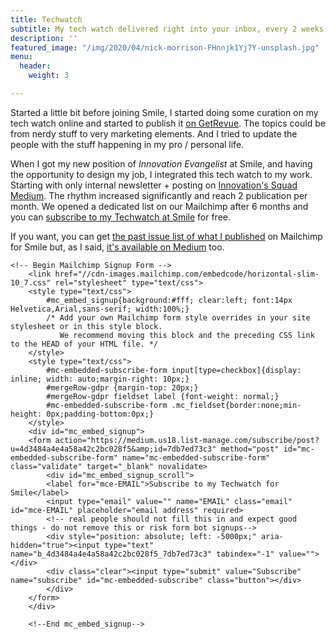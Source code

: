 ```yaml
---
title: Techwatch
subtitle: My tech watch delivered right into your inbox, every 2 weeks or so.
description: ''
featured_image: "/img/2020/04/nick-morrison-FHnnjk1Yj7Y-unsplash.jpg"
menu:
  header:
    weight: 3

---
```

Started a little bit before joining Smile, I started doing some curation on my tech watch online and started to publish it [on GetRevue](https://www.getrevue.co/profile/thibault). The topics could be from nerdy stuff to very marketing elements. And I tried to update the people with the stuff happening in my pro / personal life.

When I got my new position of _Innovation Evangelist_ at Smile, and having the opportunity to design my job, I integrated this tech watch to my work. Starting with only internal newsletter + posting on [Innovation's Squad Medium](https://medium.com/smileinnovation). The rhythm increased significantly and reach 2 publication per month. We opened a dedicated list on our Mailchimp after 6 months and you can [subscribe to my Techwatch at Smile](http://eepurl.com/dM4NAM) for free. 

If you want, you can get [the past issue list of what I published](https://us18.campaign-archive.com/home/?u=4d3484a4e4a58a42c2bc028f5&id=7db7ed73c3) on Mailchimp for Smile but, as I said, [it's available on Medium](https://medium.com/smileinnovation) too. 

    <!-- Begin Mailchimp Signup Form -->
        <link href="//cdn-images.mailchimp.com/embedcode/horizontal-slim-10_7.css" rel="stylesheet" type="text/css">
        <style type="text/css">
        	#mc_embed_signup{background:#fff; clear:left; font:14px Helvetica,Arial,sans-serif; width:100%;}
        	/* Add your own Mailchimp form style overrides in your site stylesheet or in this style block.
        	   We recommend moving this block and the preceding CSS link to the HEAD of your HTML file. */
        </style>
        <style type="text/css">
        	#mc-embedded-subscribe-form input[type=checkbox]{display: inline; width: auto;margin-right: 10px;}
        	#mergeRow-gdpr {margin-top: 20px;}
        	#mergeRow-gdpr fieldset label {font-weight: normal;}
        	#mc-embedded-subscribe-form .mc_fieldset{border:none;min-height: 0px;padding-bottom:0px;}
        </style>
        <div id="mc_embed_signup">
        <form action="https://medium.us18.list-manage.com/subscribe/post?u=4d3484a4e4a58a42c2bc028f5&amp;id=7db7ed73c3" method="post" id="mc-embedded-subscribe-form" name="mc-embedded-subscribe-form" class="validate" target="_blank" novalidate>
            <div id="mc_embed_signup_scroll">
        	<label for="mce-EMAIL">Subscribe to my Techwatch for Smile</label>
        	<input type="email" value="" name="EMAIL" class="email" id="mce-EMAIL" placeholder="email address" required>
            <!-- real people should not fill this in and expect good things - do not remove this or risk form bot signups-->
            <div style="position: absolute; left: -5000px;" aria-hidden="true"><input type="text" name="b_4d3484a4e4a58a42c2bc028f5_7db7ed73c3" tabindex="-1" value=""></div>
            <div class="clear"><input type="submit" value="Subscribe" name="subscribe" id="mc-embedded-subscribe" class="button"></div>
            </div>
        </form>
        </div>
        
        <!--End mc_embed_signup-->